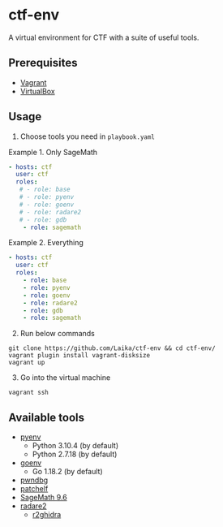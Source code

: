 # ctf-env
  
A virtual environment for CTF with a suite of useful tools.

## Prerequisites
- [Vagrant](https://www.vagrantup.com/downloads)
- [VirtualBox](https://www.virtualbox.org/wiki/Downloads)


## Usage
1. Choose tools you need in `playbook.yaml`  

Example 1. Only SageMath
  ```yaml
  - hosts: ctf
    user: ctf
    roles:
     # - role: base
     # - role: pyenv
     # - role: goenv
     # - role: radare2
     # - role: gdb
      - role: sagemath
  ```
Example 2. Everything
  ```yaml
  - hosts: ctf
    user: ctf
    roles:
      - role: base
      - role: pyenv
      - role: goenv
      - role: radare2
      - role: gdb
      - role: sagemath
  ```
  
2. Run below commands
```
git clone https://github.com/Laika/ctf-env && cd ctf-env/
vagrant plugin install vagrant-disksize
vagrant up
```

3. Go into the virtual machine
```
vagrant ssh
```

## Available tools

- [pyenv](https://github.com/pyenv/pyenv)
  - Python 3.10.4 (by default)
  - Python 2.7.18 (by default)
- [goenv](https://github.com/pyenv/pyenv)
  - Go 1.18.2 (by default)
- [pwndbg](https://github.com/pwndbg/pwndbg)
- [patchelf](https://github.com/NixOS/patchelf)
- [SageMath 9.6](https://www.sagemath.org/)
- [radare2](https://github.com/radareorg/radare2)
  - [r2ghidra](https://github.com/radareorg/r2ghidra)



